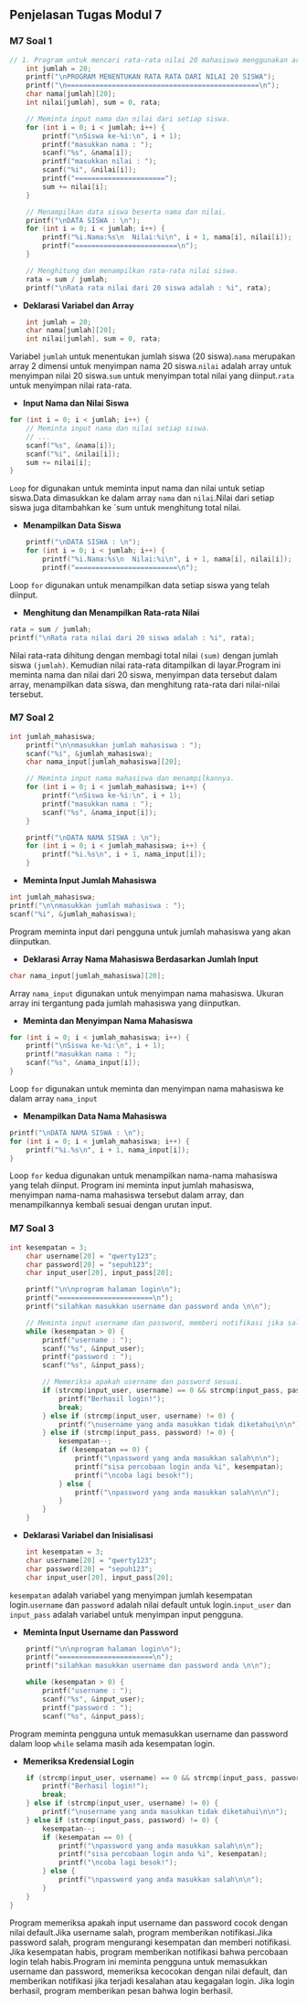 ## Penjelasan Tugas Modul 7

### M7 Soal 1
```c
// 1. Program untuk mencari rata-rata nilai 20 mahasiswa menggunakan array.
    int jumlah = 20;
    printf("\nPROGRAM MENENTUKAN RATA RATA DARI NILAI 20 SISWA");
    printf("\n===============================================\n");
    char nama[jumlah][20];
    int nilai[jumlah], sum = 0, rata;

    // Meminta input nama dan nilai dari setiap siswa.
    for (int i = 0; i < jumlah; i++) {
        printf("\nSiswa ke-%i:\n", i + 1);
        printf("masukkan nama : ");
        scanf("%s", &nama[i]);
        printf("masukkan nilai : ");
        scanf("%i", &nilai[i]);
        printf("======================");
        sum += nilai[i];
    }

    // Menampilkan data siswa beserta nama dan nilai.
    printf("\nDATA SISWA : \n");
    for (int i = 0; i < jumlah; i++) {
        printf("%i.Nama:%s\n  Nilai:%i\n", i + 1, nama[i], nilai[i]);
        printf("=========================\n");
    }

    // Menghitung dan menampilkan rata-rata nilai siswa.
    rata = sum / jumlah;
    printf("\nRata rata nilai dari 20 siswa adalah : %i", rata);
```
* **Deklarasi Variabel dan Array**
```c
    int jumlah = 20;
    char nama[jumlah][20];
    int nilai[jumlah], sum = 0, rata;
```
Variabel `jumlah` untuk menentukan jumlah siswa (20 siswa).`nama` merupakan array 2 dimensi untuk menyimpan nama 20 siswa.`nilai` adalah array untuk menyimpan nilai 20 siswa.`sum` untuk menyimpan total nilai yang diinput.`rata` untuk menyimpan nilai rata-rata.
* **Input Nama dan Nilai Siswa**
```c
for (int i = 0; i < jumlah; i++) {
    // Meminta input nama dan nilai setiap siswa.
    // ...
    scanf("%s", &nama[i]);
    scanf("%i", &nilai[i]);
    sum += nilai[i];
}
```
`Loop` for digunakan untuk meminta input nama dan nilai untuk setiap siswa.Data dimasukkan ke dalam array `nama` dan `nilai`.Nilai dari setiap siswa juga ditambahkan ke `sum untuk menghitung total nilai.

* **Menampilkan Data Siswa**
```c
    printf("\nDATA SISWA : \n");
    for (int i = 0; i < jumlah; i++) {
        printf("%i.Nama:%s\n  Nilai:%i\n", i + 1, nama[i], nilai[i]);
        printf("=========================\n");
```
Loop `for` digunakan untuk menampilkan data setiap siswa yang telah diinput.


* **Menghitung dan Menampilkan Rata-rata Nilai**
```c
rata = sum / jumlah;
printf("\nRata rata nilai dari 20 siswa adalah : %i", rata);
```
Nilai rata-rata dihitung dengan membagi total nilai `(sum)` dengan jumlah siswa `(jumlah)`.
Kemudian nilai rata-rata ditampilkan di layar.Program ini meminta nama dan nilai dari 20 siswa, menyimpan data tersebut dalam array, menampilkan data siswa, dan menghitung rata-rata dari nilai-nilai tersebut.


### M7 Soal 2
```c
int jumlah_mahasiswa;
    printf("\n\nmasukkan jumlah mahasiswa : ");
    scanf("%i", &jumlah_mahasiswa);
    char nama_input[jumlah_mahasiswa][20];

    // Meminta input nama mahasiswa dan menampilkannya.
    for (int i = 0; i < jumlah_mahasiswa; i++) {
        printf("\nSiswa ke-%i:\n", i + 1);
        printf("masukkan nama : ");
        scanf("%s", &nama_input[i]);
    }

    printf("\nDATA NAMA SISWA : \n");
    for (int i = 0; i < jumlah_mahasiswa; i++) {
        printf("%i.%s\n", i + 1, nama_input[i]);
    }
```

* **Meminta Input Jumlah Mahasiswa**
```c
int jumlah_mahasiswa;
printf("\n\nmasukkan jumlah mahasiswa : ");
scanf("%i", &jumlah_mahasiswa);
```
Program meminta input dari pengguna untuk jumlah mahasiswa yang akan diinputkan.

* **Deklarasi Array Nama Mahasiswa Berdasarkan Jumlah Input**
```c
char nama_input[jumlah_mahasiswa][20];
```
Array `nama_input` digunakan untuk menyimpan nama mahasiswa. Ukuran array ini tergantung pada jumlah mahasiswa yang diinputkan.

* **Meminta dan Menyimpan Nama Mahasiswa**
```c
for (int i = 0; i < jumlah_mahasiswa; i++) {
    printf("\nSiswa ke-%i:\n", i + 1);
    printf("masukkan nama : ");
    scanf("%s", &nama_input[i]);
}
```
Loop `for` digunakan untuk meminta dan menyimpan nama mahasiswa ke dalam array `nama_input`

* **Menampilkan Data Nama Mahasiswa**
```c
printf("\nDATA NAMA SISWA : \n");
for (int i = 0; i < jumlah_mahasiswa; i++) {
    printf("%i.%s\n", i + 1, nama_input[i]);
}
```
Loop `for` kedua digunakan untuk menampilkan nama-nama mahasiswa yang telah diinput.
Program ini meminta input jumlah mahasiswa, menyimpan nama-nama mahasiswa tersebut dalam array, dan menampilkannya kembali sesuai dengan urutan input.



### M7 Soal 3
```c
int kesempatan = 3;
    char username[20] = "qwerty123";
    char password[20] = "sepuh123";
    char input_user[20], input_pass[20];

    printf("\n\nprogram halaman login\n");
    printf("=======================\n");
    printf("silahkan masukkan username dan password anda \n\n");

    // Meminta input username dan password, memberi notifikasi jika salah.
    while (kesempatan > 0) {
        printf("username : ");
        scanf("%s", &input_user);
        printf("password : ");
        scanf("%s", &input_pass);

        // Memeriksa apakah username dan password sesuai.
        if (strcmp(input_user, username) == 0 && strcmp(input_pass, password) == 0) {
            printf("Berhasil login!");
            break;
        } else if (strcmp(input_user, username) != 0) {
            printf("\nusername yang anda masukkan tidak diketahui\n\n");
        } else if (strcmp(input_pass, password) != 0) {
            kesempatan--;
            if (kesempatan == 0) {
                printf("\npassword yang anda masukkan salah\n\n");
                printf("sisa percobaan login anda %i", kesempatan);
                printf("\ncoba lagi besok!");
            } else {
                printf("\npassword yang anda masukkan salah\n\n");
            }
        }
    }
```

* **Deklarasi Variabel dan Inisialisasi**
```c
    int kesempatan = 3;
    char username[20] = "qwerty123";
    char password[20] = "sepuh123";
    char input_user[20], input_pass[20];
```
`kesempatan` adalah variabel yang menyimpan jumlah kesempatan login.`username` dan `password` adalah nilai default untuk login.`input_user` dan `input_pass` adalah variabel untuk menyimpan input pengguna.


* **Meminta Input Username dan Password**
```c
    printf("\n\nprogram halaman login\n");
    printf("=======================\n");
    printf("silahkan masukkan username dan password anda \n\n");

    while (kesempatan > 0) {
        printf("username : ");
        scanf("%s", &input_user);
        printf("password : ");
        scanf("%s", &input_pass);
```
Program meminta pengguna untuk memasukkan username dan password dalam loop `while` selama masih ada kesempatan login.

* **Memeriksa Kredensial Login**
```c
    if (strcmp(input_user, username) == 0 && strcmp(input_pass, password) == 0) {
        printf("Berhasil login!");
        break;
    } else if (strcmp(input_user, username) != 0) {
        printf("\nusername yang anda masukkan tidak diketahui\n\n");
    } else if (strcmp(input_pass, password) != 0) {
        kesempatan--;
        if (kesempatan == 0) {
            printf("\npassword yang anda masukkan salah\n\n");
            printf("sisa percobaan login anda %i", kesempatan);
            printf("\ncoba lagi besok!");
        } else {
            printf("\npassword yang anda masukkan salah\n\n");
        }
    }
}
```
Program memeriksa apakah input username dan password cocok dengan nilai default.Jika username salah, program memberikan notifikasi.Jika password salah, program mengurangi kesempatan dan memberi notifikasi. Jika kesempatan habis, program memberikan notifikasi bahwa percobaan login telah habis.Program ini meminta pengguna untuk memasukkan username dan password, memeriksa kecocokan dengan nilai default, dan memberikan notifikasi jika terjadi kesalahan atau kegagalan login. Jika login berhasil, program memberikan pesan bahwa login berhasil.

